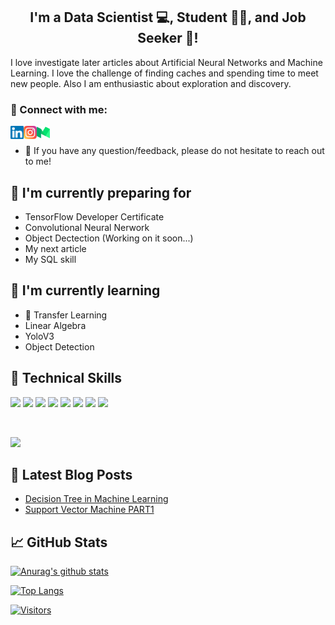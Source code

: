 <h2 align="center">
I'm a Data Scientist 💻, Student 🧑‍🎓, and Job Seeker 💼!
</h2> 

I love investigate later articles about Artificial Neural Networks and Machine Learning. I love the challenge of finding caches and spending time to meet new people. Also I am enthusiastic about exploration and discovery.

### 🤝 Connect with me:

<a href="https://www.linkedin.com/in/xalid-nazarov-0164761a6"><img align="left" src="https://raw.githubusercontent.com/KhalidNazzar/KhalidNazzar/main/images/linkedin.svg" alt="Khalid Nazarov | LinkedIn" width="21px"/></a>
<a href="https://www.instagram.com/xalid_nazzar/"><img align="left" src="https://raw.githubusercontent.com/KhalidNazzar/KhalidNazzar/main/images/instagram.svg" alt="Khalid Nazarov | Instagram" width="21px"/></a>
<a href="https://medium.com/@khalid.nazzar"><img align="left" src="https://raw.githubusercontent.com/KhalidNazzar/KhalidNazzar/main/images/medium.svg" alt="Khalid Nazzar | Medium" width="21px"/></a>
</br>
- 💬 If you have any question/feedback, please do not hesitate to reach out to me!

## 🔭 I'm currently preparing for

- TensorFlow Developer Certificate
- Convolutional Neural Nerwork
- Object Dectection (Working on it soon...)
- My next article
- My SQL skill

## 🌱 I'm currently learning

- 📱 Transfer Learning
- Linear Algebra
- YoloV3
- Object Detection 

## 💼 Technical Skills

![](https://img.shields.io/badge/Code-Pyhon-informational?style=flat&logo=react&color=61DAFB)
![](https://img.shields.io/badge/Analyze-Statistics-informational?style=flat&logo=react&color=61DAFB)
![](https://img.shields.io/badge/Code-Java-informational?style=flat&logo=JavaScript&color=F7DF1E)
![](https://img.shields.io/badge/Code-ANN-informational?style=flat&logo=Ruby&color=CC342D)
![](https://img.shields.io/badge/ANN-Transfer-L-informational?style=flat&logo=Ruby-On-Rails&color=CC0000)
![](https://img.shields.io/badge/ANN-CNN-informational?style=flat&logo=HTML5&color=E34F26)
![](https://img.shields.io/badge/ANN-RNN-informational?style=flat&logo=PostgreSQL&color=336791)
![](https://img.shields.io/badge/ANN-NLP-informational?style=flat&logo=SQLite&color=003B57)

</br>

![](https://img.shields.io/badge/Style-Python-informational?style=flat&logo=Python&color=0694F3)




## 📝 Latest Blog Posts

- [Decision Tree in Machine Learning](https://medium.com/@khalid.nazzar/decision-tree-in-machine-learning-1729cca767f7)
- [Support Vector Machine PART1](https://medium.com/@khalid.nazzar/support-vector-machine-part1-4d8bb6c2ef11)

## 📈 GitHub Stats 

[![Anurag's github stats](https://github-readme-stats.vercel.app/api?username=KhalidNazzar)](https://github.com/KhalidNazzar)

[![Top Langs](https://github-readme-stats.vercel.app/api/top-langs/?username=KhalidNazzar&layout=compact)](https://github.com/KhalidNazzar)

[![Visitors](https://visitor-badge.glitch.me/badge?page_id=KhalidNazzar.KhalidNazzar)](https://www.khalid.dev/)
